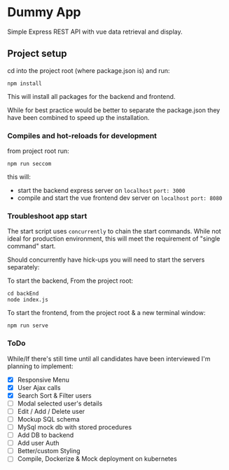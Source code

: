 # Dummy App
Simple Express REST API with vue data retrieval and display.
## Project setup
cd into the project root (where package.json is) and run:
```
npm install
```
This will install all packages for the backend and frontend.

While for best practice would be better to separate the package.json they have been combined to speed up the installation.

### Compiles and hot-reloads for development
from project root run:
```
npm run seccom
```
this will:
* start the backend express server on `localhost` `port: 3000`
* compile and start the vue frontend dev server on `localhost` `port: 8080`


### Troubleshoot app start
The start script uses `concurrently` to chain the start commands. While not ideal for production environment, this will
meet the requirement of "single command" start.

Should concurrently have hick-ups you will need to start the servers separately:

To start the backend, From the project root:

```
cd backEnd
node index.js
```
To start the frontend, from the project root & a new terminal window:

```
npm run serve
```
### ToDo
While/If there's still time until all candidates have been interviewed I'm planning to implement: 
- [X] Responsive Menu
- [X] User Ajax calls
- [X] Search Sort & Filter users
- [ ] Modal selected user's details
- [ ] Edit / Add / Delete user
- [ ] Mockup SQL schema
- [ ] MySql mock db with stored procedures
- [ ] Add DB to backend
- [ ] Add user Auth
- [ ] Better/custom Styling
- [ ] Compile, Dockerize & Mock deployment on kubernetes
